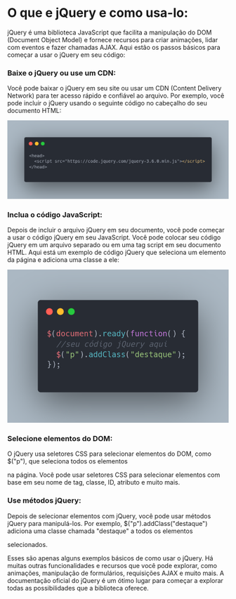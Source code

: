 # O que e jQuery e como usa-lo:

jQuery é uma biblioteca JavaScript que facilita a manipulação do DOM (Document Object Model) e fornece recursos para criar animações, lidar com eventos e fazer chamadas AJAX. Aqui estão os passos básicos para começar a usar o jQuery em seu código:

### Baixe o jQuery ou use um CDN:
Você pode baixar o jQuery em seu site ou usar um CDN (Content Delivery Network) para ter acesso rápido e confiável ao arquivo. Por exemplo, você pode incluir o jQuery usando o seguinte código no cabeçalho do seu documento HTML:

<img src="img/jphoto.png" width= 600px>

### Inclua o código JavaScript:
Depois de incluir o arquivo jQuery em seu documento, você pode começar a usar o código jQuery em seu JavaScript. Você pode colocar seu código jQuery em um arquivo separado ou em uma tag script em seu documento HTML. Aqui está um exemplo de código jQuery que seleciona um elemento da página e adiciona uma classe a ele:

<img src="img/jph.png" width= 600px>

### Selecione elementos do DOM:

O jQuery usa seletores CSS para selecionar elementos do DOM, como $("p"), que seleciona todos os elementos <p> na página. Você pode usar seletores CSS para selecionar elementos com base em seu nome de tag, classe, ID, atributo e muito mais.

### Use métodos jQuery:

Depois de selecionar elementos com jQuery, você pode usar métodos jQuery para manipulá-los. Por exemplo, $("p").addClass("destaque") adiciona uma classe chamada "destaque" a todos os elementos <p> selecionados.

Esses são apenas alguns exemplos básicos de como usar o jQuery. Há muitas outras funcionalidades e recursos que você pode explorar, como animações, manipulação de formulários, requisições AJAX e muito mais. A documentação oficial do jQuery é um ótimo lugar para começar a explorar todas as possibilidades que a biblioteca oferece.
